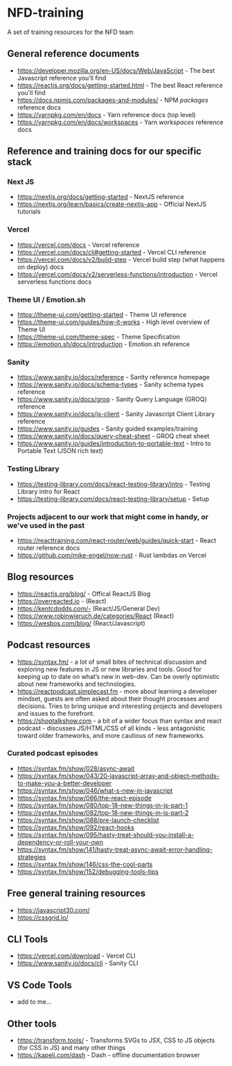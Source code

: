 # NFD-training
A set of training resources for the NFD team

## General reference documents
* https://developer.mozilla.org/en-US/docs/Web/JavaScript - The best Javascript reference you’ll find
* https://reactjs.org/docs/getting-started.html - The best React reference you'll find
* https://docs.npmjs.com/packages-and-modules/ - NPM *packages* reference docs
* https://yarnpkg.com/en/docs - Yarn reference docs (top level)
* https://yarnpkg.com/en/docs/workspaces - Yarn *workspaces* reference docs

## Reference and training docs for our specific stack
### Next JS
* https://nextjs.org/docs/getting-started - NextJS reference
* https://nextjs.org/learn/basics/create-nextjs-app - Official NextJS tutorials

### Vercel
* https://vercel.com/docs - Vercel reference
* https://vercel.com/docs/cli#getting-started - Vercel CLI reference
* https://vercel.com/docs/v2/build-step - Vercel build step (what happens on deploy) docs
* https://vercel.com/docs/v2/serverless-functions/introduction - Vercel serverless functions docs

### Theme UI / Emotion.sh
* https://theme-ui.com/getting-started - Theme UI reference
* https://theme-ui.com/guides/how-it-works - High level overview of Theme UI
* https://theme-ui.com/theme-spec - Theme Specification
* https://emotion.sh/docs/introduction - Emotion.sh reference

### Sanity
* https://www.sanity.io/docs/reference - Sanity reference homepage
* https://www.sanity.io/docs/schema-types - Sanity schema types reference
* https://www.sanity.io/docs/groq - Sanity Query Language (GROQ) reference
* https://www.sanity.io/docs/js-client - Sanity Javascript Client Library reference
* https://www.sanity.io/guides - Sanity guided examples/training
* https://www.sanity.io/docs/query-cheat-sheet - GROQ cheat sheet
* https://www.sanity.io/guides/introduction-to-portable-text - Intro to Portable Text (JSON rich text)

### Testing Library
* https://testing-library.com/docs/react-testing-library/intro - Testing Library intro for React
* https://testing-library.com/docs/react-testing-library/setup - Setup

### Projects adjacent to our work that might come in handy, or we've used in the past
* https://reacttraining.com/react-router/web/guides/quick-start - React router reference docs
* https://github.com/mike-engel/now-rust - Rust lambdas on Vercel

## Blog resources
* https://reactjs.org/blog/ - Offical ReactJS Blog
* https://overreacted.io - (React)
* https://kentcdodds.com/- (React/JS/General Dev)
* https://www.robinwieruch.de/categories/React (React)
* https://wesbos.com/blog/ (React/Javascript)

## Podcast resources
* https://syntax.fm/ - a lot of small bites of technical discussion and exploring new features in JS or new libraries and tools. Good for keeping up to date on what’s new in web-dev. Can be overly optimistic about new frameworks and technologies.
* https://reactpodcast.simplecast.fm - more about learning a developer mindset, guests are often asked about their thought processes and decisions. Tries to bring unique and interesting projects and developers and issues to the forefront.
* https://shoptalkshow.com - a bit of a wider focus than syntax and react podcast - discusses JS/HTML/CSS of all kinds - less antagonistic toward older frameworks, and more cautious of new frameworks.

### Curated podcast episodes
* https://syntax.fm/show/028/async-await
* https://syntax.fm/show/043/20-javascript-array-and-object-methods-to-make-you-a-better-developer
* https://syntax.fm/show/046/what-s-new-in-javascript
* https://syntax.fm/show/066/the-react-episode
* https://syntax.fm/show/080/top-18-new-things-in-js-part-1
* https://syntax.fm/show/082/top-18-new-things-in-js-part-2
* https://syntax.fm/show/088/pre-launch-checklist
* https://syntax.fm/show/092/react-hooks
* https://syntax.fm/show/095/hasty-treat-should-you-install-a-dependency-or-roll-your-own
* https://syntax.fm/show/141/hasty-treat-async-await-error-handling-strategies
* https://syntax.fm/show/146/css-the-cool-parts
* https://syntax.fm/show/152/debugging-tools-tips

## Free general training resources
* https://javascript30.com/
* https://cssgrid.io/

## CLI Tools
* https://vercel.com/download - Vercel CLI
* https://www.sanity.io/docs/cli - Sanity CLI

## VS Code Tools
* add to me...

## Other tools
* https://transform.tools/ - Transforms SVGs to JSX, CSS to JS objects (for CSS in JS) and many other things
* https://kapeli.com/dash - Dash - offline documentation browser